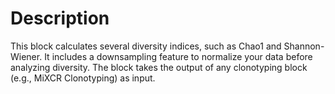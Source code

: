 # Description

This block calculates several diversity indices, such as Chao1 and Shannon-Wiener. It includes a downsampling feature to normalize your data before analyzing diversity. The block takes the output of any clonotyping block (e.g., MiXCR Clonotyping) as input.

